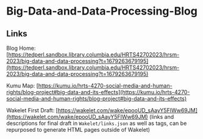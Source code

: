 # Big-Data-and-Data-Processing-Blog

## Links

Blog Home: [https://tedperl.sandbox.library.columbia.edu/HRTS42702023/hrsm-2023/big-data-and-data-processing?t=1679263679195](https://tedperl.sandbox.library.columbia.edu/HRTS42702023/hrsm-2023/big-data-and-data-processing?t=1679263679195)  

Kumu Map: [https://kumu.io/hrts-4270-social-media-and-human-rights/blog-project#big-data-and-its-effects](https://kumu.io/hrts-4270-social-media-and-human-rights/blog-project#big-data-and-its-effects)

Wakelet First Draft: [https://wakelet.com/wake/epooUD_sAayY5FIWw69JM](https://wakelet.com/wake/epooUD_sAayY5FIWw69JM) (links and descriptions for final draft in `Wakelet/links.json` as well as tags, can be repurposed to generate HTML pages outside of Wakelet)

